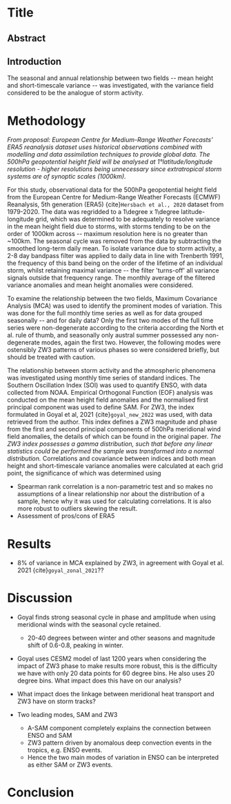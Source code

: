 # Title

## Abstract


## Introduction

The seasonal and annual relationship between two fields -- mean height and short-timescale variance -- was investigated, with the variance field considered to be the analogue of storm activity.

# Methodology

_From proposal: European Centre for Medium-Range Weather Forecasts’ ERA5 reanalysis dataset uses historical observations combined with modelling and data assimilation techniques to provide global data. The 500hPa geopotential height field will be analysed at 1°latitude/longitude resolution - higher resolutions being unnecessary since extratropical storm systems are of synoptic scales (1000km)._


For this study, observational data for the 500hPa geopotential height field from the European Centre for Medium-Range Weather Forecasts (ECMWF) Reanalysis, 5th generation (ERA5) {cite}`Hersbach et al., 2020` dataset from 1979-2020. The data was regridded to a 1\degree x 1\degree latitude-longitude grid, which was determined to be adequately to resolve variance in the mean height field due to storms, with storms tending to be on the order of 1000km across -- maximum resolution here is no greater than ~100km. The seasonal cycle was removed from the data by subtracting the smoothed long-term daily mean. To isolate variance due to storm activity, a 2-8 day bandpass filter was applied to daily data in line with Trenberth 1991, the frequency of this band being on the order of the lifetime of an individual storm, whilst retaining maximal variance -- the filter 'turns-off' all variance signals outside that frequency range. The monthly average of the filtered variance anomalies and mean height anomalies were considered.

To examine the relationship between the two fields, Maximum Covariance Analysis (MCA) was used to identify the prominent modes of variation. This was done for the full monthly time series as well as for data grouped seasonally -- and for daily data? Only the first two modes of the full time series were non-degenerate according to the criteria according the North et al. rule of thumb, and seasonally only austral summer possessed any non-degenerate modes, again the first two. However, the following modes were ostensibly ZW3 patterns of various phases so were considered briefly, but should be treated with caution. 

The relationship between storm activity and the atmospheric phenomena was investigated using monthly time series of standard indices. The Southern Oscillation Index (SOI) was used to quantify ENSO, with data collected from NOAA. Empirical Orthogonal Function (EOF) analysis was conducted on the mean height field anomalies and the normalised first principal component was used to define SAM. For ZW3, the index formulated in Goyal et al, 2021 {cite}`goyal_new_2022` was used, with data retrieved from the author. This index defines a ZW3 magnitude and phase from the first and second principal components of 500hPa meridional wind field anomalies, the details of which can be found in the original paper. _The ZW3 index possesses a gamma distribution, such that before any linear statistics could be performed the sample was transformed into a normal distribution._ Correlations and covariance between indices and both mean height and short-timescale variance anomalies were calculated at each grid point, the significance of which was determined using 

- Spearman rank correlation is a non-parametric test and so makes no assumptions of a linear relationship nor about the distribution of a sample, hence why it was used for calculating correlations. It is also more robust to outliers skewing the result.
- Assessment of pros/cons of ERA5

# Results

- 8% of variance in MCA explained by ZW3, in agreement with Goyal et al. 2021 {cite}`goyal_zonal_2021`??


# Discussion

- Goyal finds strong seasonal cycle in phase and amplitude when using meridional winds with the seasonal cycle retained. 
    - 20-40 degrees between winter and other seasons and magnitude shift of 0.6-0.8, peaking in winter.
- Goyal uses CESM2 model of last 1200 years when considering the impact of ZW3 phase to make results more robust, this is the difficulty we have with only 20 data points for 60 degree bins. He also uses 20 degree bins. What impact does this have on our analysis?
- What impact does the linkage between meridional heat transport and ZW3 have on storm tracks?


- Two leading modes, SAM and ZW3
    - A-SAM component completely explains the connection between ENSO and SAM
    - ZW3 pattern driven by anomalous deep convection events in the tropics, e.g. ENSO events. 
    - Hence the two main modes of variation in ENSO can be interpreted as either SAM or ZW3 events.

# Conclusion

